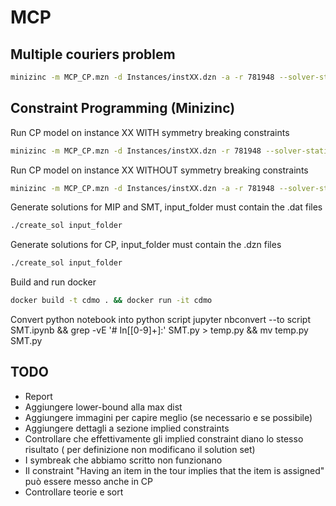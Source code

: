 # MCP

## Multiple couriers problem
```sh
minizinc -m MCP_CP.mzn -d Instances/instXX.dzn -a -r 781948 --solver-statistics --time-limit 300000 -D mzn_ignore_symmetry_breaking_constraints=false
```

## Constraint Programming (Minizinc)
Run CP model on instance XX WITH symmetry breaking constraints

```sh
minizinc -m MCP_CP.mzn -d Instances/instXX.dzn -r 781948 --solver-statistics --time-limit 300000 -D mzn_ignore_symmetry_breaking_constraints=false
```

Run CP model on instance XX WITHOUT symmetry breaking constraints

```sh
minizinc -m MCP_CP.mzn -d Instances/instXX.dzn -a -r 781948 --solver-statistics --time-limit 300000 -D mzn_ignore_symmetry_breaking_constraints=true
```

Generate solutions for MIP and SMT, input_folder must contain the .dat files
```sh
./create_sol input_folder
```

Generate solutions for CP, input_folder must contain the .dzn files
```sh
./create_sol input_folder
```

Build and run docker
```sh
docker build -t cdmo . && docker run -it cdmo
```

Convert python notebook into python script
jupyter nbconvert --to script SMT.ipynb && grep -vE '# In\[[0-9]+\]:' SMT.py > temp.py && mv temp.py SMT.py

## TODO
- Report
- Aggiungere lower-bound alla max dist
- Aggiungere immagini per capire meglio (se necessario e se possibile)
- Aggiungere dettagli a sezione implied constraints
- Controllare che effettivamente gli implied constraint diano lo stesso risultato ( per definizione non modificano il solution set)
- I symbreak che abbiamo scritto non funzionano
- Il constraint "Having an item in the tour implies that the item is assigned" può essere messo anche in CP
- Controllare teorie e sort
